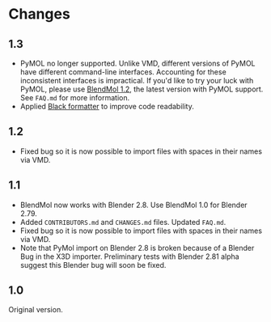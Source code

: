 Changes
=======

1.3
---

* PyMOL no longer supported. Unlike VMD, different versions of PyMOL have
  different command-line interfaces. Accounting for these inconsistent
  interfaces is impractical. If you'd like to try your luck with PyMOL, please
  use [BlendMol 1.2](https://git.durrantlab.pitt.edu/jdurrant/blendmol), the
  latest version with PyMOL support. See `FAQ.md` for more information.
* Applied [Black formatter](https://github.com/psf/black) to improve code
  readability.

1.2
---

* Fixed bug so it is now possible to import files with spaces in their names
  via VMD.

1.1
---

* BlendMol now works with Blender 2.8. Use BlendMol 1.0 for Blender 2.79.
* Added `CONTRIBUTORS.md` and `CHANGES.md` files. Updated `FAQ.md`.
* Fixed bug so it is now possible to import files with spaces in their names
  via VMD.
* Note that PyMol import on Blender 2.8 is broken because of a Blender Bug in
  the X3D importer. Preliminary tests with Blender 2.81 alpha suggest this
  Blender bug will soon be fixed.

1.0
---

Original version.
